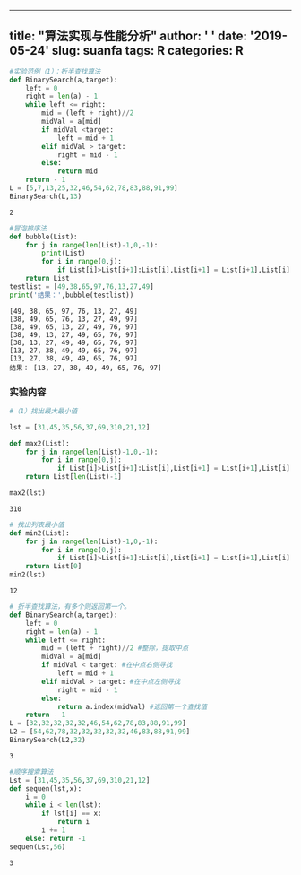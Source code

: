 
---
title: "算法实现与性能分析"
author: ' '
date: '2019-05-24'
slug: suanfa
tags: R
categories: R
---
```python
#实验范例（1）：折半查找算法
def BinarySearch(a,target):
    left = 0
    right = len(a) - 1
    while left <= right:
        mid = (left + right)//2
        midVal = a[mid]
        if midVal <target:
            left = mid + 1
        elif midVal > target:
            right = mid - 1
        else:
            return mid
    return - 1
L = [5,7,13,25,32,46,54,62,78,83,88,91,99]
BinarySearch(L,13)
```




    2




```python
#冒泡排序法
def bubble(List):
    for j in range(len(List)-1,0,-1):
        print(List)
        for i in range(0,j):
            if List[i]>List[i+1]:List[i],List[i+1] = List[i+1],List[i]
    return List
testlist = [49,38,65,97,76,13,27,49]
print('结果：',bubble(testlist))
```

    [49, 38, 65, 97, 76, 13, 27, 49]
    [38, 49, 65, 76, 13, 27, 49, 97]
    [38, 49, 65, 13, 27, 49, 76, 97]
    [38, 49, 13, 27, 49, 65, 76, 97]
    [38, 13, 27, 49, 49, 65, 76, 97]
    [13, 27, 38, 49, 49, 65, 76, 97]
    [13, 27, 38, 49, 49, 65, 76, 97]
    结果： [13, 27, 38, 49, 49, 65, 76, 97]
    

### 实验内容


```python
#（1）找出最大最小值

lst = [31,45,35,56,37,69,310,21,12]

def max2(List):
    for j in range(len(List)-1,0,-1):
        for i in range(0,j):
            if List[i]>List[i+1]:List[i],List[i+1] = List[i+1],List[i]
    return List[len(List)-1]

max2(lst)        

```




    310




```python
# 找出列表最小值
def min2(List):
    for j in range(len(List)-1,0,-1):
        for i in range(0,j):
            if List[i]>List[i+1]:List[i],List[i+1] = List[i+1],List[i]
    return List[0]
min2(lst) 
```




    12




```python
# 折半查找算法，有多个则返回第一个。
def BinarySearch(a,target):
    left = 0
    right = len(a) - 1
    while left <= right:
        mid = (left + right)//2 #整除，提取中点
        midVal = a[mid]
        if midVal < target: #在中点右侧寻找
            left = mid + 1
        elif midVal > target: #在中点左侧寻找
            right = mid - 1
        else:
            return a.index(midVal) #返回第一个查找值
    return - 1
L = [32,32,32,32,32,46,54,62,78,83,88,91,99]
L2 = [54,62,78,32,32,32,32,32,46,83,88,91,99]
BinarySearch(L2,32)
```




    3




```python
#顺序搜索算法
Lst = [31,45,35,56,37,69,310,21,12]
def sequen(lst,x):
    i = 0
    while i < len(lst):
        if lst[i] == x:
            return i
        i += 1
    else: return -1
sequen(Lst,56)
```




    3


